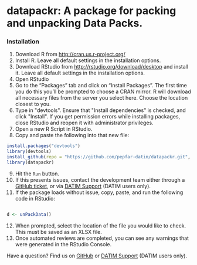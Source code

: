 # datapackr: A package for packing and unpacking Data Packs.

### Installation

1. Download R from http://cran.us.r-project.org/
2. Install R. Leave all default settings in the installation options.
3. Download RStudio from http://rstudio.org/download/desktop and install it. Leave all default settings in the installation options.
4. Open RStudio
5. Go to the “Packages” tab and click on “Install Packages”. The first time you do this you’ll be prompted to choose a CRAN mirror. R will download all necessary files from the server you select here. Choose the location closest to you.
6. Type in "devtools". Ensure that "Install dependencies" is checked, and click "Install". If you get permission errors while installing packages, close RStudio and reopen it with administrator privileges.
7. Open a new R Script in RStudio.
8. Copy and paste the following into that new file:

```R
install.packages("devtools")
library(devtools)
install_github(repo = "https://github.com/pepfar-datim/datapackr.git", ref = "master")
library(datapackr)
```

9. Hit the `Run` button.
10. If this presents issues, contact the development team either through a [GitHub ticket](https://github.com/pepfar-datim/datapackr/issues/new), or via [DATIM Support](https://datim.zendesk.com) (DATIM users only).
11. If the package loads without issue, copy, paste, and run the following code in RStudio:

```R

d <- unPackData()

```

12. When prompted, select the location of the file you would like to check. This must be saved as an XLSX file.
13. Once automated reviews are completed, you can see any warnings that were generated in the RStudio Console.



Have a question? Find us on [GitHub](https://github.com/pepfar-datim/datapackr/issues/new) or [DATIM Support](https://datim.zendesk.com) (DATIM users only).
